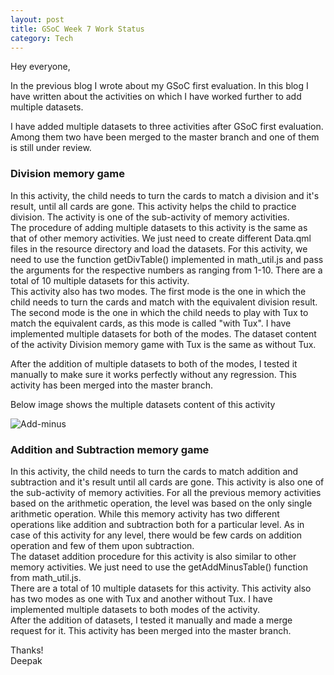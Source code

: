 ```yaml
---
layout: post
title: GSoC Week 7 Work Status
category: Tech
---
```


Hey everyone,

In the previous blog I wrote about my GSoC first evaluation. In this blog I have written about the activities on which I have worked further to add multiple datasets.

I have added multiple datasets to three activities after GSoC first evaluation. Among them two have been merged to the master branch and one of them is still under review. 

### Division memory game

In this activity, the child needs to turn the cards to match a division and it's result, until all cards are gone. This activity helps the child to practice division. The activity is one of the sub-activity of memory activities.<br>
The procedure of adding multiple datasets to this activity is the same as that of other memory activities. We just need to create different Data.qml files in the resource directory and load the datasets. For this activity, we need to use the function getDivTable() implemented in math_util.js and pass the arguments for the respective numbers as ranging from 1-10. There are a total of 10 multiple datasets for this activity.<br>
This activity also has two modes. The first mode is the one in which the child needs to turn the cards and match with the equivalent division result. The second mode is the one in which the child needs to play with Tux to match the equivalent cards, as this mode is called "with Tux". I have implemented multiple datasets for both of the modes. The dataset content of the activity Division memory game with Tux is the same as without Tux.

After the addition of multiple datasets to both of the modes, I tested it manually to make sure it works perfectly without any regression. This activity has been merged into the master branch.

Below image shows the multiple datasets content of this activity

![Add-minus](https://user-images.githubusercontent.com/44617923/88391452-d39a7800-cdd7-11ea-872c-4d2bbfb2f85f.PNG)


### Addition and Subtraction memory game

In this activity, the child needs to turn the cards to match addition and subtraction and it's result until all cards are gone. This activity is also one of the sub-activity of memory activities. For all the previous memory activities based on the arithmetic operation, the level was based on the only single arithmetic operation. While this memory activity has two different operations like addition and subtraction both for a particular level. As in case of this activity for any level, there would be few cards on addition operation and few of them upon subtraction.<br>
The dataset addition procedure for this activity is also similar to other memory activities. We just need to use the getAddMinusTable() function from math_util.js.<br>
There are a total of 10 multiple datasets for this activity. This activity also has two modes as one with Tux and another without Tux. I have implemented multiple datasets to both modes of the activity.<br>
After the addition of datasets, I tested it manually and made a merge request for it. This activity has been merged into the master branch.


Thanks!<br>
Deepak

